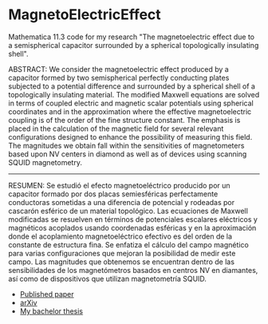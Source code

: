 # MagnetoElectricEffect
Mathematica 11.3 code for my research "The magnetoelectric effect due to a semispherical capacitor surrounded by a spherical topologically insulating shell".

ABSTRACT: We consider the magnetoelectric effect produced by a capacitor formed by two semispherical perfectly conducting plates subjected to a potential difference and surrounded by a spherical shell of a topologically insulating material. The modified Maxwell equations are solved in terms of coupled electric and magnetic scalar potentials using spherical coordinates and in the approximation where the effective magnetoelectric coupling is of the order of the fine structure constant. The emphasis is placed in the calculation of the magnetic field for several relevant configurations designed to enhance the possibility of measuring this field. The magnitudes we obtain fall within the sensitivities of magnetometers based upon NV centers in diamond as well as of devices using scanning SQUID magnetometry.
_____________________________________________________________________________________________________________________________________________________
RESUMEN: Se estudió el efecto magnetoeléctrico producido por un capacitor formado por dos placas semiesféricas perfectamente conductoras sometidas a una diferencia de potencial y rodeadas por cascarón esférico de un material topológico. Las ecuaciones de Maxwell modificadas se resuelven en términos de potenciales escalares eléctricos y magnéticos acoplados usando coordenadas esféricas y en la aproximación donde el acoplamiento magnetoeléctrico efectivo es del orden de la constante de estructura fina. Se enfatiza el cálculo del campo magnético para varias configuraciones que mejoran la posibilidad de medir este campo. Las magnitudes que obtenemos se encuentran dentro de las sensibilidades de los magnetómetros basados en centros NV en diamantes, así como de dispositivos que utilizan magnetometría SQUID.

* [Published paper](https://iopscience.iop.org/article/10.1088/1402-4896/aba584)
* [arXiv](https://arxiv.org/abs/2007.09779)
* [My bachelor thesis](https://ru.dgb.unam.mx/handle/DGB_UNAM/TES01000803928)
